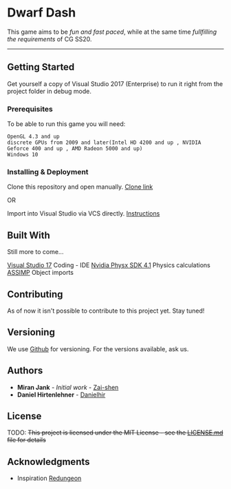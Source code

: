 # Dwarf Dash

This game aims to be *fun and fast paced*, while at the same time _fullfilling the requirements_ of CG SS20.

---

## Getting Started

Get yourself a copy of Visual Studio 2017 (Enterprise) to run it right from the project folder in debug mode.

### Prerequisites

To be able to run this game you will need:
```
OpenGL 4.3 and up
discrete GPUs from 2009 and later(Intel HD 4200 and up , NVIDIA Geforce 400 and up , AMD Radeon 5000 and up)
Windows 10
```

### Installing & Deployment

Clone this repository and open manually.
[Clone link](https://Soulfast@bitbucket.org/Soulfast/dwarfdash.git)

OR

Import into Visual Studio via VCS directly.
[Instructions](https://docs.microsoft.com/en-us/visualstudio/get-started/tutorial-open-project-from-repo?view=vs-2019)

## Built With

Still more to come...

[Visual Studio 17](https://visualstudio.microsoft.com/) Coding - IDE
[Nvidia Physx SDK 4.1](https://developer.nvidia.com/physx-sdk/) Physics calculations
[ASSIMP](https://www.assimp.org/) Object imports

## Contributing

As of now it isn't possible to contribute to this project yet. Stay tuned!

## Versioning

We use [Github](https://github.com/) for versioning. For the versions available, ask us.

## Authors

* **Miran Jank** - *Initial work* - [Zai-shen](https://github.com/Zai-shen/)
* **Daniel Hirtenlehner** - [Danielhir](https://github.com/danielhir)

## License

TODO:
~~This project is licensed under the MIT License - see the [LICENSE.md](LICENSE.md) file for details~~

## Acknowledgments

* Inspiration
[Redungeon](https://play.google.com/store/apps/details?id=com.nitrome.redungeon)
